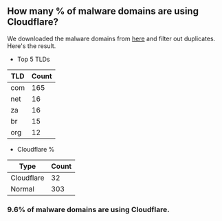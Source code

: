 ## How many % of malware domains are using Cloudflare?


We downloaded the malware domains from [here](https://urlhaus.abuse.ch) and filter out duplicates.
Here's the result.


[//]: # (start replacement)


- Top 5 TLDs

| TLD | Count |
| --- | --- |
| com | 165 |
| net | 16 |
| za | 16 |
| br | 15 |
| org | 12 |


- Cloudflare %

| Type | Count |
| --- | --- |
| Cloudflare | 32 |
| Normal | 303 |


### 9.6% of malware domains are using Cloudflare.